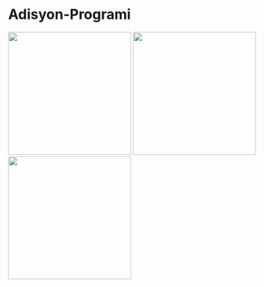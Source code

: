 # Adisyon-Programi

<div>
<img src="Proje%20Görselleri/Login.png" width="250px"  >
<img src="Proje%20Görselleri/Home.png" width="250px" >
<img src="Proje%20Görselleri/Menu%20Transact.png" width="250px" >

</div>
